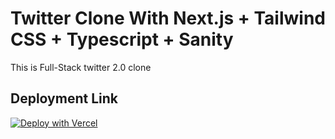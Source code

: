 # Twitter Clone With Next.js + Tailwind CSS + Typescript + Sanity

This is Full-Stack twitter 2.0 clone

## Deployment Link

[![Deploy with Vercel](https://vercel.com/button)](https://vercel.com/new/git/external?repository-url=https://github.com/vercel/next.js/tree/canary/examples/with-tailwindcss&project-name=with-tailwindcss&repository-name=with-tailwindcss)
